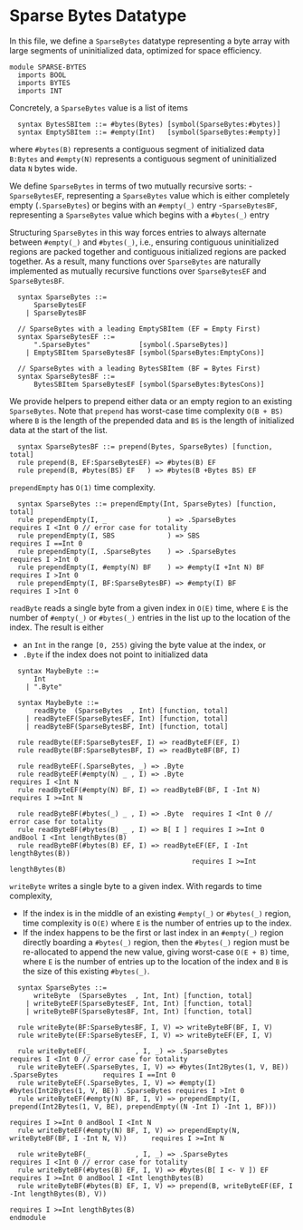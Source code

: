 # Sparse Bytes Datatype
In this file, we define a `SparseBytes` datatype representing a byte array with large segments of uninitialized data, optimized for space efficiency.
```k
module SPARSE-BYTES
  imports BOOL
  imports BYTES
  imports INT
```
Concretely, a `SparseBytes` value is a list of items
```k
  syntax BytesSBItem ::= #bytes(Bytes) [symbol(SparseBytes:#bytes)]
  syntax EmptySBItem ::= #empty(Int)   [symbol(SparseBytes:#empty)]
```
where `#bytes(B)` represents a contiguous segment of initialized data `B:Bytes` and `#empty(N)` represents a contiguous segment of uninitialized data `N` bytes wide.

We define `SparseBytes` in terms of two mutually recursive sorts:
-`SparseBytesEF`, representing a `SparseBytes` value which is either completely empty (`.SparseBytes`) or begins with an `#empty(_)` entry
-`SparseBytesBF`, representing a `SparseBytes` value which begins with a `#bytes(_)` entry

Structuring `SparseBytes` in this way forces entries to always alternate between `#empty(_)` and `#bytes(_)`, i.e., ensuring contiguous uninitialized regions are packed together and contiguous initialized regions are packed together. As a result, many functions over `SparseBytes` are naturally implemented as mutually recursive functions over `SparseBytesEF` and `SparseBytesBF`.
```k
  syntax SparseBytes ::=
      SparseBytesEF
    | SparseBytesBF

  // SparseBytes with a leading EmptySBItem (EF = Empty First)
  syntax SparseBytesEF ::=
      ".SparseBytes"            [symbol(.SparseBytes)]
    | EmptySBItem SparseBytesBF [symbol(SparseBytes:EmptyCons)]

  // SparseBytes with a leading BytesSBItem (BF = Bytes First)
  syntax SparseBytesBF ::=
      BytesSBItem SparseBytesEF [symbol(SparseBytes:BytesCons)]
```
We provide helpers to prepend either data or an empty region to an existing `SparseBytes`. Note that `prepend` has worst-case time complexity `O(B + BS)` where `B` is the length of the prepended data and `BS` is the length of initialized data at the start of the list.
```k
  syntax SparseBytesBF ::= prepend(Bytes, SparseBytes) [function, total]
  rule prepend(B, EF:SparseBytesEF) => #bytes(B) EF
  rule prepend(B, #bytes(BS) EF   ) => #bytes(B +Bytes BS) EF
```
`prependEmpty` has `O(1)` time complexity.
```k
  syntax SparseBytes ::= prependEmpty(Int, SparseBytes) [function, total]
  rule prependEmpty(I, _               ) => .SparseBytes        requires I <Int 0 // error case for totality
  rule prependEmpty(I, SBS             ) => SBS                 requires I ==Int 0
  rule prependEmpty(I, .SparseBytes    ) => .SparseBytes        requires I >Int 0
  rule prependEmpty(I, #empty(N) BF    ) => #empty(I +Int N) BF requires I >Int 0
  rule prependEmpty(I, BF:SparseBytesBF) => #empty(I) BF        requires I >Int 0
```
`readByte` reads a single byte from a given index in `O(E)` time, where `E` is the number of `#empty(_)` or `#bytes(_)` entries in the list up to the location of the index. The result is either
- an `Int` in the range `[0, 255)` giving the byte value at the index, or
- `.Byte` if the index does not point to initialized data
```k
  syntax MaybeByte ::=
      Int
    | ".Byte"

  syntax MaybeByte ::=
      readByte  (SparseBytes  , Int) [function, total]
    | readByteEF(SparseBytesEF, Int) [function, total]
    | readByteBF(SparseBytesBF, Int) [function, total]

  rule readByte(EF:SparseBytesEF, I) => readByteEF(EF, I)
  rule readByte(BF:SparseBytesBF, I) => readByteBF(BF, I)

  rule readByteEF(.SparseBytes, _) => .Byte
  rule readByteEF(#empty(N) _ , I) => .Byte                    requires I <Int N
  rule readByteEF(#empty(N) BF, I) => readByteBF(BF, I -Int N) requires I >=Int N

  rule readByteBF(#bytes(_) _ , I) => .Byte  requires I <Int 0 // error case for totality
  rule readByteBF(#bytes(B) _ , I) => B[ I ] requires I >=Int 0 andBool I <Int lengthBytes(B)
  rule readByteBF(#bytes(B) EF, I) => readByteEF(EF, I -Int lengthBytes(B))
                                             requires I >=Int lengthBytes(B)
```
`writeByte` writes a single byte to a given index. With regards to time complexity,
- If the index is in the middle of an existing `#empty(_)` or `#bytes(_)` region, time complexity is `O(E)` where `E` is the number of entries up to the index.
- If the index happens to be the first or last index in an `#empty(_)` region directly boarding a `#bytes(_)` region, then the `#bytes(_)` region must be re-allocated to append the new value, giving worst-case `O(E + B)` time, where `E` is the number of entries up to the location of the index and `B` is the size of this existing `#bytes(_)`.
```k
  syntax SparseBytes ::=
      writeByte  (SparseBytes  , Int, Int) [function, total]
    | writeByteEF(SparseBytesEF, Int, Int) [function, total]
    | writeByteBF(SparseBytesBF, Int, Int) [function, total]

  rule writeByte(BF:SparseBytesBF, I, V) => writeByteBF(BF, I, V)
  rule writeByte(EF:SparseBytesEF, I, V) => writeByteEF(EF, I, V)

  rule writeByteEF(_           , I, _) => .SparseBytes                                       requires I <Int 0 // error case for totality
  rule writeByteEF(.SparseBytes, I, V) => #bytes(Int2Bytes(1, V, BE)) .SparseBytes           requires I ==Int 0
  rule writeByteEF(.SparseBytes, I, V) => #empty(I) #bytes(Int2Bytes(1, V, BE)) .SparseBytes requires I >Int 0
  rule writeByteEF(#empty(N) BF, I, V) => prependEmpty(I, prepend(Int2Bytes(1, V, BE), prependEmpty((N -Int I) -Int 1, BF)))
                                                                                             requires I >=Int 0 andBool I <Int N
  rule writeByteEF(#empty(N) BF, I, V) => prependEmpty(N, writeByteBF(BF, I -Int N, V))      requires I >=Int N

  rule writeByteBF(_           , I, _) => .SparseBytes           requires I <Int 0 // error case for totality
  rule writeByteBF(#bytes(B) EF, I, V) => #bytes(B[ I <- V ]) EF requires I >=Int 0 andBool I <Int lengthBytes(B)
  rule writeByteBF(#bytes(B) EF, I, V) => prepend(B, writeByteEF(EF, I -Int lengthBytes(B), V))
                                                                 requires I >=Int lengthBytes(B)
endmodule
```

